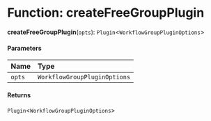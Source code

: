 # Function: createFreeGroupPlugin

**createFreeGroupPlugin**(`opts`): `Plugin`<`WorkflowGroupPluginOptions`>

#### Parameters

| Name | Type |
| :------ | :------ |
| `opts` | `WorkflowGroupPluginOptions` |

#### Returns

`Plugin`<`WorkflowGroupPluginOptions`>
